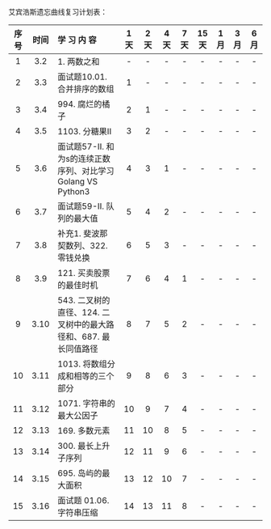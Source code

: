艾宾浩斯遗忘曲线复习计划表：

| 序号 | 时间 | 学    习    内    容 | 1天  | 2天  | 4天  | 7天  | 15天 | 1月  | 3月  | 6月  |
| :--: | :--: | :----------------------------------------------------------- | :--: | :--: | :--: | :--: | :--: | :--: | :--: | :--: |
|  1   | 3.2  | 1. 两数之和                                  |  -   |  -   |  -   |  -   |  -   |  -   |  -   |  -   |
|  2   | 3.3  | 面试题10.01. 合并排序的数组                   |  1   |  -   |  -   |  -   |  -   |  -   |  -   |  -   |
|  3   | 3.4  | 994. 腐烂的橘子                                    |  2   |  1   |  -   |  -   |  -   |  -   |  -   |  -   |
|  4   | 3.5  | 1103. 分糖果II                                    |  3   |  2   |  -   |  -   |  -   |  -   |  -   |  -   |
|  5   | 3.6  | 面试题57-II. 和为s的连续正数序列、对比学习Golang VS Python3 |  4   |  3   |  1   |  -   |  -   |  -   |  -   |  -   |
|  6   | 3.7  | 面试题59-II. 队列的最大值                         |  5   |  4   |  2   |  -   |  -   |  -   |  -   |  -   |
|  7   | 3.8  | 补充1. 斐波那契数列、322. 零钱兑换 |  6   |  5   |  3   |  -   |  -   |  -   |  -   |  -   |
|  8   | 3.9  | 121. 买卖股票的最佳时机           |  7   |  6   |  4   |  1   |  -   |  -   |  -   |  -   |
|  9   | 3.10 | 543. 二叉树的直径、124. 二叉树中的最大路径和、687. 最长同值路径 |  8   |  7   |  5   |  2   |  -   |  -   |  -   |  -   |
| 10 | 3.11 | 1013. 将数组分成和相等的三个部分 | 9 | 8 | 6 | 3 | - | - | - | - |
| 11 | 3.12 | 1071. 字符串的最大公因子 | 10 | 9 | 7 | 4 | - | - | - | - |
| 12 | 3.13 | 169. 多数元素 | 11 | 10 | 8 | 5 | - | - | - | - |
| 13 | 3.14 | 300. 最长上升子序列 | 12 | 11 | 9 | 6 | - | - | - | - |
| 14 | 3.15 | 695. 岛屿的最大面积 | 13 | 12 | 10 | 7 | - | - | - | - |
| 15 | 3.16 | 面试题 01.06. 字符串压缩 | 14 | 13 | 11 | 8 | - | - | - | - |